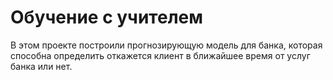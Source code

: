 # Обучение с учителем

В этом проекте построили прогнозирующую модель для банка, которая способна определить откажется клиент в ближайшее время от услуг банка или нет.